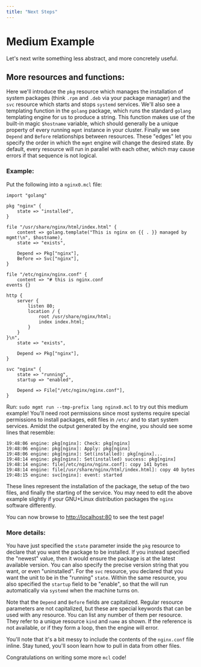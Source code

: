 ```yaml
---
title: "Next Steps"
---
```


# Medium Example

Let's next write something less abstract, and more concretely useful.

## More resources and functions:

Here we'll introduce the `pkg` resource which manages the installation of system
packages (think `.rpm` and `.deb` via your package manager) and the `svc`
resource which starts and stops `systemd` services. We'll also see a templating
function in the `golang` package, which runs the standard `golang` templating
engine for us to produce a string. This function makes use of the built-in magic
`$hostname` variable, which should generally be a unique property of every
running `mgmt` instance in your cluster. Finally we see `Depend` and `Before`
relationships between resources. These "edges" let you specify the order in
which the `mgmt` engine will change the desired state. By default, every
resource will run in parallel with each other, which may cause errors if that
sequence is not logical.

### Example:

Put the following into a `nginx0.mcl` file:

```
import "golang"

pkg "nginx" {
	state => "installed",
}

file "/usr/share/nginx/html/index.html" {
	content => golang.template("This is nginx on {{ . }} managed by mgmt!\n", $hostname),
	state => "exists",

	Depend => Pkg["nginx"],
	Before => Svc["nginx"],
}

file "/etc/nginx/nginx.conf" {
	content => "# this is nginx.conf
events {}

http {
	server {
		listen 80;
		location / {
			root /usr/share/nginx/html;
			index index.html;
		}
	}
}\n",
	state => "exists",

	Depend => Pkg["nginx"],
}

svc "nginx" {
	state => "running",
	startup => "enabled",

	Depend => File["/etc/nginx/nginx.conf"],
}
```

Run: `sudo mgmt run --tmp-prefix lang nginx0.mcl` to try out this medium
example! You'll need root permissions since most systems require special
permissions to install packages, edit files in `/etc/` and to start system
services. Amidst the output generated by the engine, you should see some lines
that resemble:

```
19:48:06 engine: pkg[nginx]: Check: pkg[nginx]
19:48:06 engine: pkg[nginx]: Apply: pkg[nginx]
19:48:06 engine: pkg[nginx]: Set(installed): pkg[nginx]...
19:48:14 engine: pkg[nginx]: Set(installed) success: pkg[nginx]
19:48:14 engine: file[/etc/nginx/nginx.conf]: copy 141 bytes
19:48:14 engine: file[/usr/share/nginx/html/index.html]: copy 40 bytes
19:48:15 engine: svc[nginx]: event: started
```

These lines represent the installation of the package, the setup of the two
files, and finally the starting of the service. You may need to edit the above
example slightly if your GNU+Linux distribution packages the `nginx` software
differently.

You can now browse to [http://localhost:80](http://localhost:80) to see the test
page!

### More details:

You have just specified the `state` parameter inside the `pkg` resource to
declare that you want the package to be installed. If you instead specified the
"newest" value, then it would ensure the package is at the latest available
version. You can also specify the precise version string that you want, or even
"uninstalled". For the `svc` resource, you declared that you want the unit to be
in the "running" `state`. Within the same resource, you also specified the
`startup` field to be "enable", so that the will run automatically via `systemd`
when the machine turns on.

Note that the `Depend` and `Before` fields are capitalized. Regular resource
parameters are not capitalized, but these are special keywords that can be used
with any resource. You can list any number of them per resource. They refer to a
unique resource `kind` and `name` as shown. If the reference is not available,
or if they form a loop, then the engine will error.

You'll note that it's a bit messy to include the contents of the `nginx.conf`
file inline. Stay tuned, you'll soon learn how to pull in data from other files.

Congratulations on writing some more `mcl` code!
